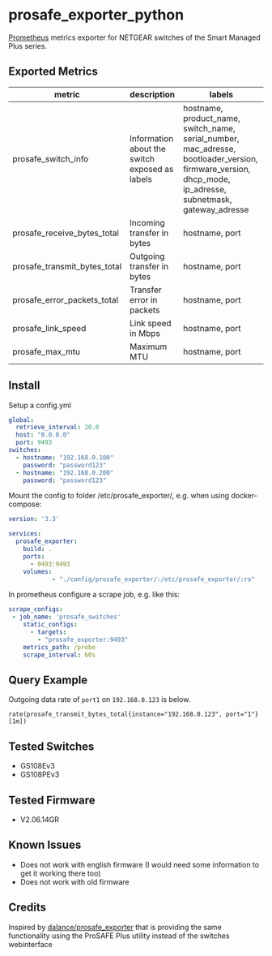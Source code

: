 # prosafe_exporter_python
[Prometheus](https://prometheus.io) metrics exporter for NETGEAR switches of the Smart Managed Plus series.

## Exported Metrics

| metric                       | description                                    | labels                                   |
| ---------------------------- | ---------------------------------------------- | ---------------------------------------- |
| prosafe_switch_info          | Information about the switch exposed as labels | hostname, product_name, switch_name, serial_number, mac_adresse, bootloader_version, firmware_version, dhcp_mode, ip_adresse, subnetmask, gateway_adresse |
| prosafe_receive_bytes_total  | Incoming transfer in bytes                     | hostname, port                           |
| prosafe_transmit_bytes_total | Outgoing transfer in bytes                     | hostname, port                           |
| prosafe_error_packets_total  | Transfer error in packets                      | hostname, port                           |
| prosafe_link_speed           | Link speed in Mbps                             | hostname, port                           |
| prosafe_max_mtu              | Maximum MTU                                    | hostname, port                           |

## Install
Setup a config.yml
```yml
global: 
  retrieve_interval: 20.0
  host: "0.0.0.0"
  port: 9493
switches: 
  - hostname: "192.168.0.100"
    password: "password123"
  - hostname: "192.168.0.200"
    password: "password123"
```
Mount the config to folder /etc/prosafe_exporter/, e.g. when using docker-compose:
```yml
version: '3.3'

services:
  prosafe_exporter:
    build: .
    ports:
      - 9493:9493
    volumes:
            - "./config/prosafe_exporter/:/etc/prosafe_exporter/:ro"
```
In prometheus configure a scrape job, e.g. like this:
```yml
scrape_configs:
 - job_name: 'prosafe_switches'
    static_configs:
      - targets:
        - "prosafe_exporter:9493"
    metrics_path: /probe
    scrape_interval: 60s
```
## Query Example
Outgoing data rate of `port1` on `192.168.0.123` is below.
```
rate(prosafe_transmit_bytes_total{instance="192.168.0.123", port="1"}[1m])
```

## Tested Switches
- GS108Ev3
- GS108PEv3

## Tested Firmware
- V2.06.14GR

## Known Issues
- Does not work with english firmware (I would need some information to get it working there too)
- Does not work with old firmware

## Credits
Inspired by [dalance/prosafe_exporter](https://github.com/dalance/prosafe_exporter/) that is providing the same functionality using the ProSAFE Plus utility instead of the switches webinterface
